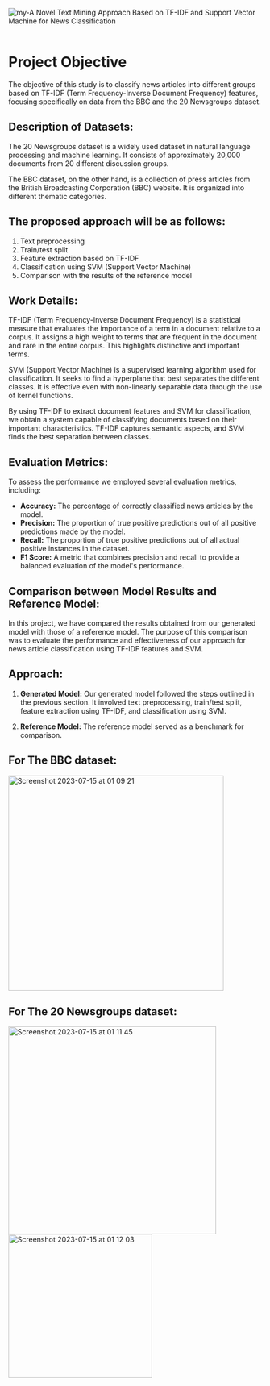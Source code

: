 ![my-A Novel Text Mining Approach Based on TF-IDF and Support Vector Machine for News Classification](https://github.com/Yassine-Squalli-Houssaini/A-Novel-Text-Mining-Approach-Based-on-TF-IDF-and-Support-Vector-Machine-for-News-Classification/assets/127676452/9e026f9d-7c44-42f2-a052-1d5a29ac6264)<br>
<br>


# Project Objective
The objective of this study is to classify news articles into different groups based on TF-IDF (Term Frequency-Inverse Document Frequency) features, focusing specifically on data from the BBC and the 20 Newsgroups dataset.

## Description of Datasets:
The 20 Newsgroups dataset is a widely used dataset in natural language processing and machine learning. It consists of approximately 20,000 documents from 20 different discussion groups.

The BBC dataset, on the other hand, is a collection of press articles from the British Broadcasting Corporation (BBC) website. It is organized into different thematic categories.

## The proposed approach will be as follows:
1. Text preprocessing
2. Train/test split
3. Feature extraction based on TF-IDF
4. Classification using SVM (Support Vector Machine)
5. Comparison with the results of the reference model

## Work Details:
TF-IDF (Term Frequency-Inverse Document Frequency) is a statistical measure that evaluates the importance of a term in a document relative to a corpus. It assigns a high weight to terms that are frequent in the document and rare in the entire corpus. This highlights distinctive and important terms.

SVM (Support Vector Machine) is a supervised learning algorithm used for classification. It seeks to find a hyperplane that best separates the different classes. It is effective even with non-linearly separable data through the use of kernel functions.

By using TF-IDF to extract document features and SVM for classification, we obtain a system capable of classifying documents based on their important characteristics. TF-IDF captures semantic aspects, and SVM finds the best separation between classes.

## Evaluation Metrics:

To assess the performance we employed several evaluation metrics, including:

- **Accuracy:** The percentage of correctly classified news articles by the model.
- **Precision:** The proportion of true positive predictions out of all positive predictions made by the model.
- **Recall:** The proportion of true positive predictions out of all actual positive instances in the dataset.
- **F1 Score:** A metric that combines precision and recall to provide a balanced evaluation of the model's performance.

## Comparison between Model Results and Reference Model:

In this project, we have compared the results obtained from our generated model with those of a reference model. The purpose of this comparison was to evaluate the performance and effectiveness of our approach for news article classification using TF-IDF features and SVM.
## Approach:

1. **Generated Model:** Our generated model followed the steps outlined in the previous section. It involved text preprocessing, train/test split, feature extraction using TF-IDF, and classification using SVM.

2. **Reference Model:** The reference model served as a benchmark for comparison. 


## For The BBC dataset:

<img width="427" alt="Screenshot 2023-07-15 at 01 09 21" src="https://github.com/Yassine-Squalli-Houssaini/A-Novel-Text-Mining-Approach-Based-on-TF-IDF-and-Support-Vector-Machine-for-News-Classification/assets/127676452/34b73124-2eab-4c3e-ab7a-c68758c2624c">

## For The 20 Newsgroups dataset:

<img width="412" alt="Screenshot 2023-07-15 at 01 11 45" src="https://github.com/Yassine-Squalli-Houssaini/A-Novel-Text-Mining-Approach-Based-on-TF-IDF-and-Support-Vector-Machine-for-News-Classification/assets/127676452/3746d49b-ba55-466c-97db-c6b28afcae7e">

<img width="285" alt="Screenshot 2023-07-15 at 01 12 03" src="https://github.com/Yassine-Squalli-Houssaini/A-Novel-Text-Mining-Approach-Based-on-TF-IDF-and-Support-Vector-Machine-for-News-Classification/assets/127676452/88300fec-a6ab-41c6-8d35-3c86c9924bc0">




